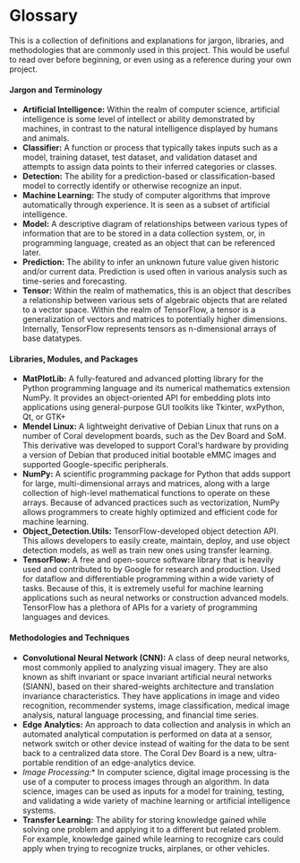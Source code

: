 # Glossary
This is a collection of definitions and explanations for jargon, libraries, and methodologies that are commonly used in this project. This would be useful to read over before beginning, or even using as a reference during your own project.



#### Jargon and Terminology
   - **Artificial Intelligence:** Within the realm of computer science, artificial intelligence is some level of intellect or ability demonstrated by machines, in contrast to the natural intelligence displayed by humans and animals. 
   - **Classifier:** A function or process that typically takes inputs such as a model, training dataset, test dataset, and validation dataset and attempts to assign data points to their inferred categories or classes.
   - **Detection:** The ability for a prediction-based or classification-based model to correctly identify or otherwise recognize an input.
   - **Machine Learning:** The study of computer algorithms that improve automatically through experience. It is seen as a subset of artificial intelligence. 
   - **Model:** A descriptive diagram of relationships between various types of information that are to be stored in a data collection system, or, in programming language, created as an object that can be referenced later.
   - **Prediction:** The ability to infer an unknown future value given historic and/or current data. Prediction is used often in various analysis such as time-series and forecasting.
   - **Tensor:** Within the realm of mathematics, this is an object that describes a relationship between various sets of algebraic objects that are related to a vector space. Within the realm of TensorFlow, a tensor is a generalization of vectors and matrices to potentially higher dimensions. Internally, TensorFlow represents tensors as n-dimensional arrays of base datatypes.



#### Libraries, Modules, and Packages
   - **MatPlotLib:** A fully-featured and advanced plotting library for the Python programming language and its numerical mathematics extension NumPy. It provides an object-oriented API for embedding plots into applications using general-purpose GUI toolkits like Tkinter, wxPython, Qt, or GTK+
   - **Mendel Linux:** A lightweight derivative of Debian Linux that runs on a number of Coral development boards, such as the Dev Board and SoM. This derivative was developed to support Coral‘s hardware by providing a version of Debian that produced initial bootable eMMC images and supported Google-specific peripherals.
   - **NumPy:** A scientific programming package for Python that adds support for large, multi-dimensional arrays and matrices, along with a large collection of high-level mathematical functions to operate on these arrays. Because of advanced practices such as vectorization, NumPy allows programmers to create highly optimized and efficient code for machine learning. 
   - **Object_Detection.Utils:** TensorFlow-developed object detection API. This allows developers to easily create, maintain, deploy, and use object detection models, as well as train new ones using transfer learning.
   - **TensorFlow:**  A free and open-source software library that is heavily used and contributed to by Google for research and production. Used for dataflow and differentiable programming within a wide variety of tasks. Because of this, it is extremely useful for machine learning applications such as neural networks or construction advanced models. TensorFlow has a plethora of APIs for a variety of programming languages and devices.



#### Methodologies and Techniques
   - **Convolutional Neural Network (CNN):** A class of deep neural networks, most commonly applied to analyzing visual imagery. They are also known as shift invariant or space invariant artificial neural networks (SIANN), based on their shared-weights architecture and translation invariance characteristics. They have applications in image and video recognition, recommender systems, image classification, medical image analysis, natural language processing, and financial time series.
   - **Edge Analytics:** An approach to data collection and analysis in which an automated analytical computation is performed on data at a sensor, network switch or other device instead of waiting for the data to be sent back to a centralized data store. The Coral Dev Board is a new, ultra-portable rendition of an edge-analytics device.
   - **Image Processing*:** In computer science, digital image processing is the use of a computer to process images through an algorithm. In data science, images can be used as inputs for a model for training, testing, and validating a wide variety of machine learning or artificial intelligence systems.
   - **Transfer Learning:** The ability for storing knowledge gained while solving one problem and applying it to a different but related problem. For example, knowledge gained while learning to recognize cars could apply when trying to recognize trucks, airplanes, or other vehicles. 


